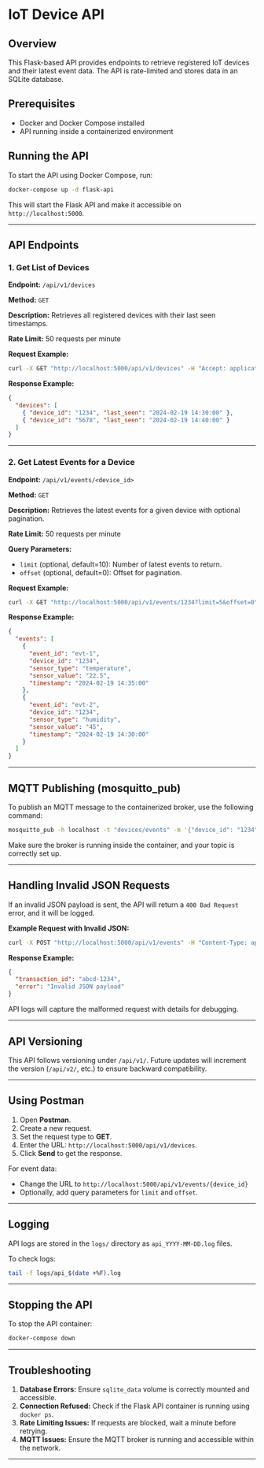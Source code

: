 # IoT Device API

## Overview
This Flask-based API provides endpoints to retrieve registered IoT devices and their latest event data. The API is rate-limited and stores data in an SQLite database.

## Prerequisites
- Docker and Docker Compose installed
- API running inside a containerized environment

## Running the API
To start the API using Docker Compose, run:

```sh
docker-compose up -d flask-api
```

This will start the Flask API and make it accessible on `http://localhost:5000`.

---

## API Endpoints

### 1. Get List of Devices
**Endpoint:** `/api/v1/devices`

**Method:** `GET`

**Description:** Retrieves all registered devices with their last seen timestamps.

**Rate Limit:** 50 requests per minute

**Request Example:**

```sh
curl -X GET "http://localhost:5000/api/v1/devices" -H "Accept: application/json"
```

**Response Example:**

```json
{
  "devices": [
    { "device_id": "1234", "last_seen": "2024-02-19 14:30:00" },
    { "device_id": "5678", "last_seen": "2024-02-19 14:40:00" }
  ]
}
```

---

### 2. Get Latest Events for a Device
**Endpoint:** `/api/v1/events/<device_id>`

**Method:** `GET`

**Description:** Retrieves the latest events for a given device with optional pagination.

**Rate Limit:** 50 requests per minute

**Query Parameters:**
- `limit` (optional, default=10): Number of latest events to return.
- `offset` (optional, default=0): Offset for pagination.

**Request Example:**

```sh
curl -X GET "http://localhost:5000/api/v1/events/1234?limit=5&offset=0" -H "Accept: application/json"
```

**Response Example:**

```json
{
  "events": [
    {
      "event_id": "evt-1",
      "device_id": "1234",
      "sensor_type": "temperature",
      "sensor_value": "22.5",
      "timestamp": "2024-02-19 14:35:00"
    },
    {
      "event_id": "evt-2",
      "device_id": "1234",
      "sensor_type": "humidity",
      "sensor_value": "45",
      "timestamp": "2024-02-19 14:30:00"
    }
  ]
}
```

---

## MQTT Publishing (mosquitto_pub)
To publish an MQTT message to the containerized broker, use the following command:

```sh
mosquitto_pub -h localhost -t "devices/events" -m '{"device_id": "1234", "sensor_type": "temperature", "sensor_value": "22.5"}'
```

Make sure the broker is running inside the container, and your topic is correctly set up.

---

## Handling Invalid JSON Requests
If an invalid JSON payload is sent, the API will return a `400 Bad Request` error, and it will be logged.

**Example Request with Invalid JSON:**
```sh
curl -X POST "http://localhost:5000/api/v1/events" -H "Content-Type: application/json" -d '{invalid_json}'
```

**Response Example:**
```json
{
  "transaction_id": "abcd-1234",
  "error": "Invalid JSON payload"
}
```

API logs will capture the malformed request with details for debugging.

---

## API Versioning
This API follows versioning under `/api/v1/`. Future updates will increment the version (`/api/v2/`, etc.) to ensure backward compatibility.

---

## Using Postman
1. Open **Postman**.
2. Create a new request.
3. Set the request type to **GET**.
4. Enter the URL: `http://localhost:5000/api/v1/devices`.
5. Click **Send** to get the response.

For event data:
- Change the URL to `http://localhost:5000/api/v1/events/{device_id}`
- Optionally, add query parameters for `limit` and `offset`.

---

## Logging
API logs are stored in the `logs/` directory as `api_YYYY-MM-DD.log` files.

To check logs:
```sh
tail -f logs/api_$(date +%F).log
```

---

## Stopping the API
To stop the API container:
```sh
docker-compose down
```

---

## Troubleshooting
1. **Database Errors:** Ensure `sqlite_data` volume is correctly mounted and accessible.
2. **Connection Refused:** Check if the Flask API container is running using `docker ps`.
3. **Rate Limiting Issues:** If requests are blocked, wait a minute before retrying.
4. **MQTT Issues:** Ensure the MQTT broker is running and accessible within the network.

---

